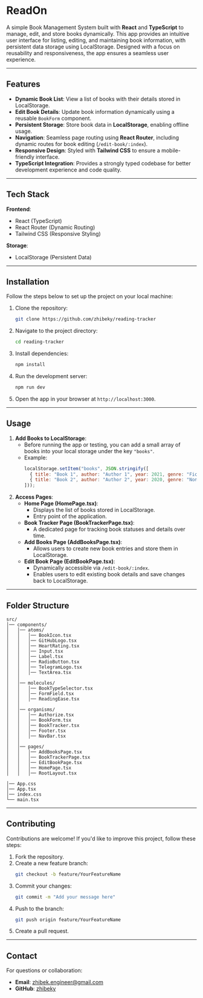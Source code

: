 # ReadOn

A simple Book Management System built with **React** and **TypeScript** to manage, edit, and store books dynamically. This app provides an intuitive user interface for listing, editing, and maintaining book information, with persistent data storage using LocalStorage. Designed with a focus on reusability and responsiveness, the app ensures a seamless user experience.

---

## Features

- **Dynamic Book List**: View a list of books with their details stored in LocalStorage.
- **Edit Book Details**: Update book information dynamically using a reusable `BookForm` component.
- **Persistent Storage**: Store book data in **LocalStorage**, enabling offline usage.
- **Navigation**: Seamless page routing using **React Router**, including dynamic routes for book editing (`/edit-book/:index`).
- **Responsive Design**: Styled with **Tailwind CSS** to ensure a mobile-friendly interface.
- **TypeScript Integration**: Provides a strongly typed codebase for better development experience and code quality.

---

## Tech Stack

**Frontend**:
- React (TypeScript)
- React Router (Dynamic Routing)
- Tailwind CSS (Responsive Styling)

**Storage**:
- LocalStorage (Persistent Data)

---

## Installation

Follow the steps below to set up the project on your local machine:

1. Clone the repository:
   ```bash
   git clone https://github.com/zhibeky/reading-tracker
   ```

2. Navigate to the project directory:
   ```bash
   cd reading-tracker
   ```

3. Install dependencies:
   ```bash
   npm install
   ```

4. Run the development server:
   ```bash
   npm run dev
   ```

5. Open the app in your browser at `http://localhost:3000`.

---

## Usage

1. **Add Books to LocalStorage**:
    - Before running the app or testing, you can add a small array of books into your local storage under the key `"books"`.
    - Example:
      ```js
      localStorage.setItem("books", JSON.stringify([
        { title: "Book 1", author: "Author 1", year: 2021, genre: "Fiction" },
        { title: "Book 2", author: "Author 2", year: 2020, genre: "Non-Fiction" }
      ]));
      ```
2. **Access Pages**:
   - **Home Page (HomePage.tsx)**:
       - Displays the list of books stored in LocalStorage.
       - Entry point of the application.
   - **Book Tracker Page (BookTrackerPage.tsx)**:
     - A dedicated page for tracking book statuses and details over time.
   - **Add Books Page (AddBooksPage.tsx)**:
     - Allows users to create new book entries and store them in LocalStorage.
   - **Edit Book Page (EditBookPage.tsx)**:
     - Dynamically accessible via `/edit-book/:index`.
     - Enables users to edit existing book details and save changes back to LocalStorage.
---

## Folder Structure

```plaintext
src/
│── components/
│   │── atoms/
│   │   │── BookIcon.tsx
│   │   │── GitHubLogo.tsx
│   │   │── HeartRating.tsx
│   │   │── Input.tsx
│   │   │── Label.tsx
│   │   │── RadioButton.tsx
│   │   │── TelegramLogo.tsx
│   │   │── TextArea.tsx
│   │
│   │── molecules/
│   │   │── BookTypeSelector.tsx
│   │   │── FormField.tsx
│   │   │── ReadingEase.tsx
│   │
│   │── organisms/
│   │   │── Authorize.tsx
│   │   │── BookForm.tsx
│   │   │── BookTracker.tsx
│   │   │── Footer.tsx
│   │   │── NavBar.tsx
│   │
│   │── pages/
│   │   │── AddBooksPage.tsx
│   │   │── BookTrackerPage.tsx
│   │   │── EditBookPage.tsx
│   │   │── HomePage.tsx
│   │   │── RootLayout.tsx

│── App.css
│── App.tsx
│── index.css
└── main.tsx                
```

---

[//]: # (## Demo)

[//]: # ()
[//]: # ([![Book Management App Demo]&#40;https://via.placeholder.com/800x400?text=Demo+Screenshot&#41;]&#40;https://github.com/YourUsername/book-management-system&#41;)

[//]: # ()
[//]: # (---)

## Contributing

Contributions are welcome! If you'd like to improve this project, follow these steps:

1. Fork the repository.
2. Create a new feature branch:
   ```bash
   git checkout -b feature/YourFeatureName
   ```
3. Commit your changes:
   ```bash
   git commit -m "Add your message here"
   ```
4. Push to the branch:
   ```bash
   git push origin feature/YourFeatureName
   ```
5. Create a pull request.

---

## Contact

For questions or collaboration:
- **Email**: [zhibek.engineer@gmail.com](mailto:zhibek.engineer@gmail.com)
- **GitHub**: [zhibeky](https://github.com/zhibeky)
